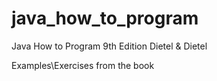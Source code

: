 java_how_to_program
===================

Java How to Program 9th Edition Dietel &amp; Dietel

Examples\Exercises from the book
